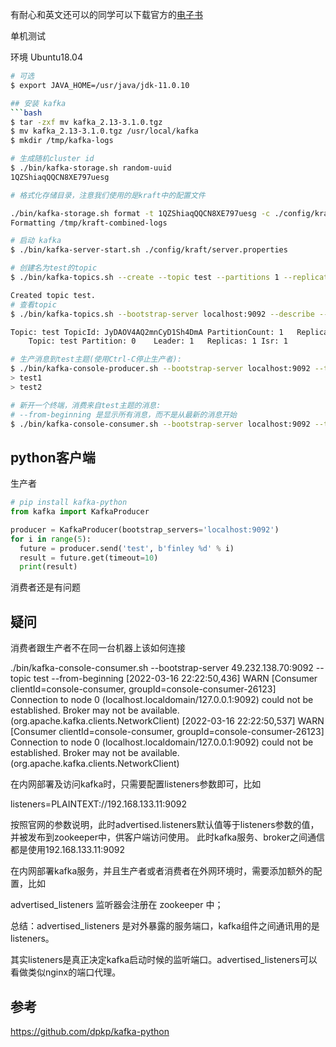 有耐心和英文还可以的同学可以下载官方的[电子书](https://www.confluent.io/thank-you/resources/kafka-the-definitive-guide-v2/)

单机测试

环境 Ubuntu18.04

```bash
# 可选
$ export JAVA_HOME=/usr/java/jdk-11.0.10

## 安装 kafka
```bash
$ tar -zxf mv kafka_2.13-3.1.0.tgz
$ mv kafka_2.13-3.1.0.tgz /usr/local/kafka
$ mkdir /tmp/kafka-logs

# 生成随机cluster id
$ ./bin/kafka-storage.sh random-uuid
1QZShiaqQQCN8XE797uesg

# 格式化存储目录，注意我们使用的是kraft中的配置文件

./bin/kafka-storage.sh format -t 1QZShiaqQQCN8XE797uesg -c ./config/kraft/server.properties
Formatting /tmp/kraft-combined-logs

# 启动 kafka
$ ./bin/kafka-server-start.sh ./config/kraft/server.properties

# 创建名为test的topic
$ ./bin/kafka-topics.sh --create --topic test --partitions 1 --replication-factor 1 --bootstrap-server localhost:9092

Created topic test.
# 查看topic
$ ./bin/kafka-topics.sh --bootstrap-server localhost:9092 --describe --topic test

Topic: test	TopicId: JyDAOV4AQ2mnCyD1Sh4DmA	PartitionCount: 1	ReplicationFactor: 1	Configs: segment.bytes=1073741824
	Topic: test	Partition: 0	Leader: 1	Replicas: 1	Isr: 1

# 生产消息到test主题(使用Ctrl-C停止生产者):
$ ./bin/kafka-console-producer.sh --bootstrap-server localhost:9092 --topic test
> test1
> test2

# 新开一个终端，消费来自test主题的消息:
# --from-beginning 是显示所有消息，而不是从最新的消息开始
$ ./bin/kafka-console-consumer.sh --bootstrap-server localhost:9092 --topic test --from-beginning
```

## python客户端


生产者
```python
# pip install kafka-python
from kafka import KafkaProducer

producer = KafkaProducer(bootstrap_servers='localhost:9092')
for i in range(5):
  future = producer.send('test', b'finley %d' % i)
  result = future.get(timeout=10)
  print(result)
```

消费者还是有问题

## 疑问

消费者跟生产者不在同一台机器上该如何连接

./bin/kafka-console-consumer.sh --bootstrap-server 49.232.138.70:9092 --topic test --from-beginning
[2022-03-16 22:22:50,436] WARN [Consumer clientId=console-consumer, groupId=console-consumer-26123] Connection to node 0 (localhost.localdomain/127.0.0.1:9092) could not be established. Broker may not be available. (org.apache.kafka.clients.NetworkClient)
[2022-03-16 22:22:50,537] WARN [Consumer clientId=console-consumer, groupId=console-consumer-26123] Connection to node 0 (localhost.localdomain/127.0.0.1:9092) could not be established. Broker may not be available. (org.apache.kafka.clients.NetworkClient)

在内网部署及访问kafka时，只需要配置listeners参数即可，比如

listeners=PLAINTEXT://192.168.133.11:9092

按照官网的参数说明，此时advertised.listeners默认值等于listeners参数的值，并被发布到zookeeper中，供客户端访问使用。
此时kafka服务、broker之间通信都是使用192.168.133.11:9092

在内网部署kafka服务，并且生产者或者消费者在外网环境时，需要添加额外的配置，比如

advertised_listeners 监听器会注册在 zookeeper 中；

总结：advertised_listeners 是对外暴露的服务端口，kafka组件之间通讯用的是 listeners。

其实listeners是真正决定kafka启动时候的监听端口。advertised_listeners可以看做类似nginx的端口代理。

## 参考

https://github.com/dpkp/kafka-python